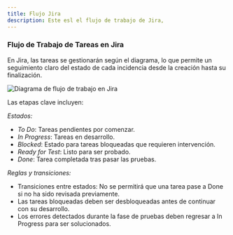 ```yaml
---
title: Flujo Jira
description: Este esl el flujo de trabajo de Jira,
---
```


### Flujo de Trabajo de Tareas en Jira
En Jira, las tareas se gestionarán según el diagrama, lo que permite un seguimiento claro del estado de cada incidencia desde la creación hasta su finalización.

![Diagrama de flujo de trabajo en Jira](/web/public/flujoTrabajoJira.png)

Las etapas clave incluyen:

*Estados:*

- *To Do*: Tareas pendientes por comenzar.
- *In Progress*: Tareas en desarrollo.
- *Blocked*: Estado para tareas bloqueadas que requieren intervención.
- *Ready for Test*: Listo para ser probado.
- *Done*: Tarea completada tras pasar las pruebas.

*Reglas y transiciones:*

- Transiciones entre estados: No se permitirá que una tarea pase a Done si no ha sido revisada previamente.
- Las tareas bloqueadas deben ser desbloqueadas antes de continuar con su desarrollo.
- Los errores detectados durante la fase de pruebas deben regresar a In Progress para ser solucionados.
